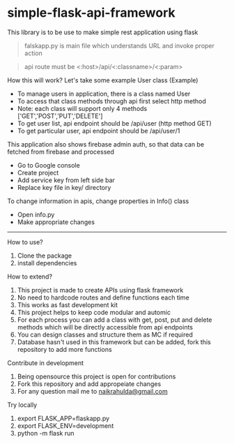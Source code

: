 # simple-flask-api-framework

This library is to be use to make simple rest application using flask

> falskapp.py is main file which understands URL and invoke proper action

> api route must be <:host>/api/<:classname>/<:param>

How this will work?
Let's take some example
User class (Example)
- To manage users in application, there is a class named User
- To access that class methods through api first select http method
- Note: each class will support only 4 methods ['GET','POST','PUT','DELETE']
- To get user list, api endpoint should be /api/user (http method GET)
- To get particular user, api endpoint should be /api/user/1

This application also shows firebase admin auth, so that data can be fetched from firebase and processed
- Go to Google console
- Create project
- Add service key from left side bar
- Replace key file in key/ directory

To change information in apis, change properties in Info() class
- Open info.py
- Make appropriate changes

----------------

How to use?
1. Clone the package
2. install dependencies

How to extend?
1. This project is made to create APIs using flask framework 
2. No need to hardcode routes and define functions each time
3. This works as fast development kit
4. This project helps to keep code modular and automic
5. For each process you can add a class with get, post, put and delete methods which will be directly accessible from api endpoints
6. You can design classes and structure them as MC if required
7. Database hasn't used in this framework but can be added, fork this repository to add more functions

Contribute in development
1. Being opensource this project is open for contributions
2. Fork this repository and add appropeiate changes
3. For any question mail me to naikrahulda@gmail.com 

Try locally
1. export FLASK_APP=flaskapp.py
2. export FLASK_ENV=development
3. python -m flask run
